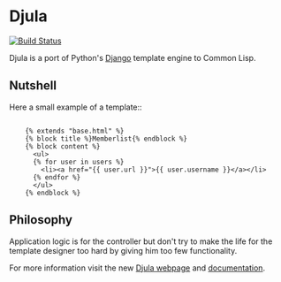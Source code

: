 # Djula

[![Build Status](https://travis-ci.org/mmontone/djula.svg?branch=master)](https://travis-ci.org/mmontone/djula)

Djula is a port of Python's [Django](http://www.djangoproject.com) template engine to Common Lisp. 

## Nutshell


Here a small example of a template::

```HTML+Django

    {% extends "base.html" %}
    {% block title %}Memberlist{% endblock %}
    {% block content %}
      <ul>
      {% for user in users %}
        <li><a href="{{ user.url }}">{{ user.username }}</a></li>
      {% endfor %}
      </ul>
    {% endblock %}
```

## Philosophy

Application logic is for the controller but don't try to make the life
for the template designer too hard by giving him too few functionality.

For more information visit the new [Djula webpage](http://mmontone.github.io/djula) and [documentation](http://mmontone.github.io/djula/doc/build/html/index.html).
